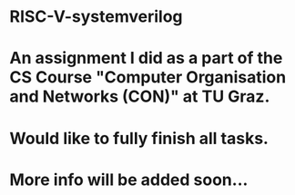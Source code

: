 # RISC-V-systemverilog
# An assignment I did as a part of the CS Course "Computer Organisation and Networks (CON)" at TU Graz. 
# Would like to fully finish all tasks.
# More info will be added soon...
